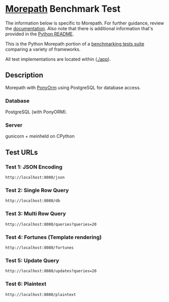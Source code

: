 # [Morepath](http://morepath.readthedocs.io/) Benchmark Test

The information below is specific to Morepath. For further guidance,
review the [documentation](https://github.com/KhulnaSoft/BenchWeb/wiki).
Also note that there is additional information that's provided in
the [Python README](../).

This is the Python Morepath portion of a [benchmarking tests suite](../../)
comparing a variety of frameworks.

All test implementations are located within ([./app](app)).

## Description

Morepath with [PonyOrm](https://docs.ponyorm.com/) using PostgreSQL for
database access.

### Database

PostgreSQL (with PonyORM).

### Server

gunicorn + meinheld on CPython

## Test URLs

### Test 1: JSON Encoding

    http://localhost:8080/json

### Test 2: Single Row Query

    http://localhost:8080/db

### Test 3: Multi Row Query

    http://localhost:8080/queries?queries=20

### Test 4: Fortunes (Template rendering)

    http://localhost:8080/fortunes

### Test 5: Update Query

    http://localhost:8080/updates?queries=20

### Test 6: Plaintext

    http://localhost:8080/plaintext
